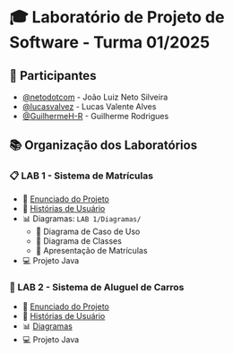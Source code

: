 # 🎓 Laboratório de Projeto de Software - Turma 01/2025

## 👥 Participantes

- [@netodotcom](https://github.com/netodotcom) - João Luiz Neto Silveira
- [@lucasvalvez](https://github.com/lucasvalvez) - Lucas Valente Alves
- [@GuilhermeH-R](https://github.com/GuilhermeH-R) - Guilherme Rodrigues

## 📚 Organização dos Laboratórios

### 📋 LAB 1 - Sistema de Matrículas

- 📄 [Enunciado do Projeto](LAB%201/Sistema%20de%20Matrículas.pdf)
- 📝 [Histórias de Usuário](LAB%201/Historias-de-Usuario.MD)
- 📊 Diagramas: `LAB 1/Diagramas/`
  - 🔄 Diagrama de Caso de Uso
  - 📑 Diagrama de Classes
  - 🎯 Apresentação de Matrículas
- 💻 Projeto Java

### 🚗 LAB 2 - Sistema de Aluguel de Carros

- 📄 [Enunciado do Projeto](LAB%202/Sistema%20de%20Aluguel%20de%20Carros.pdf)
- 📝 [Histórias de Usuário](LAB%202/Hist%C3%B3rias%20De%20Usu%C3%A1rio)
- 📊 [Diagramas](LAB%202/Diagramas)
- 💻 Projeto Java
